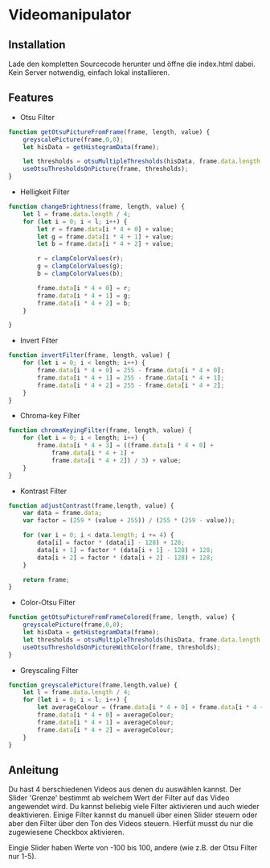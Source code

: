 # Videomanipulator


## Installation

Lade den kompletten Sourcecode herunter und öffne die index.html dabei. Kein Server notwendig, einfach lokal installieren. 


## Features
* Otsu Filter
```javascript
function getOtsuPictureFromFrame(frame, length, value) {
    greyscalePicture(frame,0,0);
    let hisData = getHistogramData(frame);

    let thresholds = otsuMultipleThresholds(hisData, frame.data.length / 4, value)
    useOtsuThresholdsOnPicture(frame, thresholds);
}
```

* Helligkeit Filter
```javascript
function changeBrightness(frame, length, value) {
    let l = frame.data.length / 4;
    for (let i = 0; i < l; i++) {
        let r = frame.data[i * 4 + 0] + value;
        let g = frame.data[i * 4 + 1] + value;
        let b = frame.data[i * 4 + 2] + value;

        r = clampColorValues(r);
        g = clampColorValues(g);
        b = clampColorValues(b);

        frame.data[i * 4 + 0] = r;
        frame.data[i * 4 + 1] = g;
        frame.data[i * 4 + 2] = b;
    }

}
```

* Invert Filter
```javascript
function invertFilter(frame, length, value) {
    for (let i = 0; i < length; i++) {
        frame.data[i * 4 + 0] = 255 - frame.data[i * 4 + 0];
        frame.data[i * 4 + 1] = 255 - frame.data[i * 4 + 1];
        frame.data[i * 4 + 2] = 255 - frame.data[i * 4 + 2];
    }
}
```

* Chroma-key Filter
```javascript
function chromaKeyingFilter(frame, length, value) {
    for (let i = 0; i < length; i++) {
        frame.data[i * 4 + 3] = ((frame.data[i * 4 + 0] +
            frame.data[i * 4 + 1] +
            frame.data[i * 4 + 2]) / 3) + value;
    }
}
```

* Kontrast Filter
```javascript
function adjustContrast(frame,length, value) {
    var data = frame.data;
    var factor = (259 * (value + 255)) / (255 * (259 - value));

    for (var i = 0; i < data.length; i += 4) {
        data[i] = factor * (data[i] - 128) + 128;
        data[i + 1] = factor * (data[i + 1] - 128) + 128;
        data[i + 2] = factor * (data[i + 2] - 128) + 128;
    }

    return frame;
}
```

* Color-Otsu Filter
```javascript
function getOtsuPictureFromFrameColored(frame, length, value) {
    greyscalePicture(frame,0,0);
    let hisData = getHistogramData(frame);
    let thresholds = otsuMultipleThresholds(hisData, frame.data.length / 4, value)
    useOtsuThresholdsOnPictureWithColor(frame, thresholds);
}
```

* Greyscaling Filter 

```javascript
function greyscalePicture(frame,length,value) {
    let l = frame.data.length / 4;
    for (let i = 0; i < l; i++) {
        let averageColour = (frame.data[i * 4 + 0] + frame.data[i * 4 + 1] + frame.data[i * 4 + 2]) / 3;
        frame.data[i * 4 + 0] = averageColour;
        frame.data[i * 4 + 1] = averageColour;
        frame.data[i * 4 + 2] = averageColour;
    }
}
```

## Anleitung

Du hast 4 berschiedenen Videos aus denen du auswählen kannst. 
Der Slider 'Grenze' bestimmt ab welchem Wert der Filter auf das Video angewendet wird. Du kannst beliebig viele Filter aktivieren und auch wieder deaktivieren.
Einige Filter kannst du manuell über einen Slider steuern oder aber den Filter über den Ton des Videos steuern. Hierfüt musst du nur die zugewiesene Checkbox aktivieren.

Eingie Slider haben Werte von -100 bis 100, andere (wie z.B. der Otsu Filter nur 1-5). 
